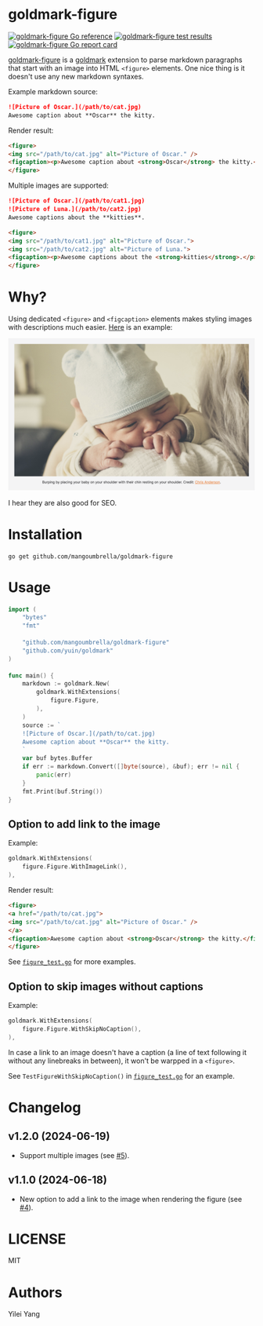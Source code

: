 # goldmark-figure

[![goldmark-figure Go reference](https://pkg.go.dev/badge/github.com/mangoumbrella/goldmark-figure.svg)](https://pkg.go.dev/github.com/mangoumbrella/goldmark-figure)
[![goldmark-figure test results](https://github.com/mangoumbrella/goldmark-figure/actions/workflows/test.yml/badge.svg?event=push)](https://github.com/mangoumbrella/goldmark-figure/actions/workflows/test.yml/badge.svg?event=push)
[![goldmark-figure Go report card](https://goreportcard.com/badge/github.com/mangoumbrella/goldmark-figure)](https://goreportcard.com/report/github.com/mangoumbrella/goldmark-figure)

[goldmark-figure](https://github.com/MangoUmbrella/goldmark-figure) is a
[goldmark](http://github.com/yuin/goldmark)
extension to parse markdown paragraphs that start with an image into HTML
`<figure>` elements. One nice thing is it doesn't use any new markdown
syntaxes.

Example markdown source:

```md
![Picture of Oscar.](/path/to/cat.jpg)
Awesome caption about **Oscar** the kitty.
```

Render result:

```html
<figure>
<img src="/path/to/cat.jpg" alt="Picture of Oscar." />
<figcaption><p>Awesome caption about <strong>Oscar</strong> the kitty.</p></figcaption>
</figure>
```

Multiple images are supported:

```md
![Picture of Oscar.](/path/to/cat1.jpg)
![Picture of Luna.](/path/to/cat2.jpg)
Awesome captions about the **kitties**.
```

```html
<figure>
<img src="/path/to/cat1.jpg" alt="Picture of Oscar.">
<img src="/path/to/cat2.jpg" alt="Picture of Luna.">
<figcaption><p>Awesome captions about the <strong>kitties</strong>.</p></figcaption>
</figure>
```

# Why?

Using dedicated `<figure>` and `<figcaption>` elements makes styling images
with descriptions much easier.
[Here](https://mangobaby.app/parenting-tips/how-to-burp-a-newborn) is an
example:

![Example of an HTML figure with figcaption.](/assets/example.png)

I hear they are also good for SEO.

# Installation

```
go get github.com/mangoumbrella/goldmark-figure
```

# Usage

```go
import (
    "bytes"
    "fmt"

    "github.com/mangoumbrella/goldmark-figure"
    "github.com/yuin/goldmark"
)

func main() {
    markdown := goldmark.New(
        goldmark.WithExtensions(
            figure.Figure,
        ),
    )
    source := `
    ![Picture of Oscar.](/path/to/cat.jpg)
    Awesome caption about **Oscar** the kitty.
    `
    var buf bytes.Buffer
    if err := markdown.Convert([]byte(source), &buf); err != nil {
        panic(err)
    }
    fmt.Print(buf.String())
}
```

## Option to add link to the image

Example:

```go
goldmark.WithExtensions(
    figure.Figure.WithImageLink(),
),
```

Render result:

```html
<figure>
<a href="/path/to/cat.jpg">
<img src="/path/to/cat.jpg" alt="Picture of Oscar." />
</a>
<figcaption>Awesome caption about <strong>Oscar</strong> the kitty.</figcaption>
</figure>
```

See [`figure_test.go`](/figure_test.go) for more examples.

## Option to skip images without captions

Example:

```go
goldmark.WithExtensions(
    figure.Figure.WithSkipNoCaption(),
),
```

In case a link to an image doesn't have a caption (a line of text following it without any linebreaks in between), it won't be warpped in a `<figure>`.

See `TestFigureWithSkipNoCaption()` in [`figure_test.go`](/figure_test.go) for an example.

# Changelog

## v1.2.0 (2024-06-19)

* Support multiple images (see
  [#5](https://github.com/MangoUmbrella/goldmark-figure/issues/5)).

## v1.1.0 (2024-06-18)

* New option to add a link to the image when rendering the figure (see
  [#4](https://github.com/MangoUmbrella/goldmark-figure/issues/4)).

# LICENSE

MIT

# Authors

Yilei Yang
